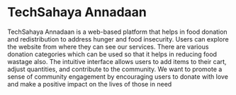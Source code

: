 
 <h1>TechSahaya Annadaan</h1>
 
<p>TechSahaya Annadaan is a web-based platform that helps in food donation and redistribution to address hunger and food insecurity. Users can explore the website from where they can see our services. There are various donation categories which can be used so that it helps in reducing food wastage also. The intuitive interface allows users to add items to their cart, adjust quantities, and contribute to the community. We want to promote a sense of community engagement by encouraging users to donate with love and make a positive impact on the lives of those in need</p>
